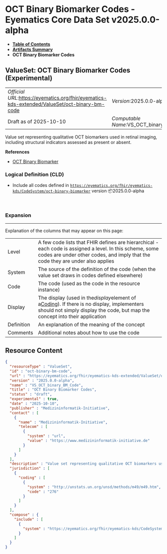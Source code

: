 # OCT Binary Biomarker Codes - Eyematics Core Data Set v2025.0.0-alpha

* [**Table of Contents**](toc.md)
* [**Artifacts Summary**](artifacts.md)
* **OCT Binary Biomarker Codes**

## ValueSet: OCT Binary Biomarker Codes (Experimental) 

| | |
| :--- | :--- |
| *Official URL*:https://eyematics.org/fhir/eyematics-kds-extended/ValueSet/oct-binary-bm-code | *Version*:2025.0.0-alpha |
| Draft as of 2025-10-10 | *Computable Name*:VS_OCT_binary_BM_Code |

 
Value set representing qualitative OCT biomarkers used in retinal imaging, including structural indicators assessed as present or absent. 

 **References** 

* [OCT Binary Biomarker](StructureDefinition-OCTbinaryBiomarker.md)

### Logical Definition (CLD)

* Include all codes defined in [`https://eyematics.org/fhir/eyematics-kds/CodeSystem/oct-binary-biomarker`](CodeSystem-oct-binary-biomarker.md) version 📦2025.0.0-alpha

 

### Expansion

-------

 Explanation of the columns that may appear on this page: 

| | |
| :--- | :--- |
| Level | A few code lists that FHIR defines are hierarchical - each code is assigned a level. In this scheme, some codes are under other codes, and imply that the code they are under also applies |
| System | The source of the definition of the code (when the value set draws in codes defined elsewhere) |
| Code | The code (used as the code in the resource instance) |
| Display | The display (used in the*display*element of a[Coding](http://hl7.org/fhir/R4/datatypes.html#Coding)). If there is no display, implementers should not simply display the code, but map the concept into their application |
| Definition | An explanation of the meaning of the concept |
| Comments | Additional notes about how to use the code |



## Resource Content

```json
{
  "resourceType" : "ValueSet",
  "id" : "oct-binary-bm-code",
  "url" : "https://eyematics.org/fhir/eyematics-kds-extended/ValueSet/oct-binary-bm-code",
  "version" : "2025.0.0-alpha",
  "name" : "VS_OCT_binary_BM_Code",
  "title" : "OCT Binary Biomarker Codes",
  "status" : "draft",
  "experimental" : true,
  "date" : "2025-10-10",
  "publisher" : "Medizininformatik-Initiative",
  "contact" : [
    {
      "name" : "Medizininformatik-Initiative",
      "telecom" : [
        {
          "system" : "url",
          "value" : "https://www.medizininformatik-initiative.de"
        }
      ]
    }
  ],
  "description" : "Value set representing qualitative OCT biomarkers used in retinal imaging, including structural indicators assessed as present or absent.",
  "jurisdiction" : [
    {
      "coding" : [
        {
          "system" : "http://unstats.un.org/unsd/methods/m49/m49.htm",
          "code" : "276"
        }
      ]
    }
  ],
  "compose" : {
    "include" : [
      {
        "system" : "https://eyematics.org/fhir/eyematics-kds/CodeSystem/oct-binary-biomarker"
      }
    ]
  }
}

```
